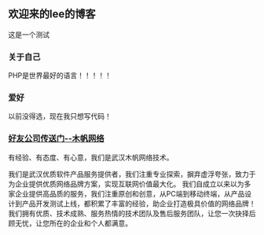 ## 欢迎来的lee的博客

这是一个测试

### 关于自己
PHP是世界最好的语言！！！！！

### 爱好
以前没得选，现在我只想写代码！

### [好友公司传送门--木帆网络](http://www.mfidea.cn/about/)
有经验、有态度、有心意，我们是武汉木帆网络技术。

我们是武汉优质软件产品服务提供者，我们注重专业探索，摒弃虚浮夸张，致力于为企业提供优质网络品牌方案，实现互联网价值最大化。
我们自成立以来以为多家企业提供高品质的服务，我们注重原创和创意，从PC端到移动终端，从产品设计到产品开发测试上线，都积累了丰富的经验，助企业打造极具价值的网络品牌！
我们拥有优质、技术成熟、服务热情的技术团队及售后服务团队，让您一次抉择后顾无忧，让您所在的企业和个人都满意。
